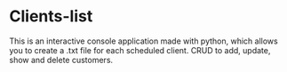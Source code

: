 # Clients-list
This is an interactive console application made with python, which allows you to create a .txt file for each scheduled client. CRUD to add, update, show and delete customers.